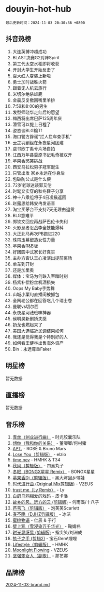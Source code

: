 # douyin-hot-hub

`最后更新时间：2024-11-03 20:30:36 +0800`

## 抖音热榜

1. 大连英博冲超成功
1. BLAST决赛G2对阵Spirit
1. 第三代太空水稻即将收获
1. 开封大学生开始反击了
1. 百大红人变装上新啦
1. 勇士加时战胜火箭
1. 跟着无人机去旅行
1. 米切尔绝杀雄鹿
1. 金晨反复撤回嘴里羊排
1. 7:59和8:00的男生
1. 发型师晓华走红后的愿望
1. 梅西将出席巴萨125周年庆
1. 滑雪可以提上日程了
1. 姿态谈BLG输T1
1. 海口警方辟谣“拦人拦车查手机”
1. 云之羽剧组在永夜星河团建
1. 虞书欣丁禹兮片场自拍
1. 江西万年县委原书记毛奇被双开
1. 苹果香憋笑挑战
1. 西安马拉松男子冠军诞生
1. 只管出发 家乡永远在你身后
1. 包破防公式是什么梗
1. 72岁老球迷谈郭艾伦
1. 时髦又实穿的秋冬鞋子分享
1. 神十八乘组将于4日凌晨返回
1. 赵露思给韩安冉发语音
1. 淘宝买茅台不支持7天无理由退货
1. BLG意难平
1. 郑钦文回应再战萨巴伦卡失利
1. 火影忍者忍战李全技能爆料
1. 大正北马再次PB跑进220
1. 珠帘玉幕塑造女性力量
1. 苹果香R&B版
1. 好团圆中式家长好真实
1. 主办方否认王心凌演出提前离场
1. 单车到开封
1. 还是加里奥
1. 媒体：宝马为何跌入至暗时刻
1. 杨紫补偿粉丝机酒损失
1. Oops My Baby手势舞
1. 山城小栗旬直播间被抓包
1. 全网老公都在回答吃几个瑞士卷
1. 曼联vs切尔西
1. 永夜星河祛班味神器
1. 侯明昊新剧娇夫感
1. 奶龙也燃起来了
1. 美国大选临近民调结果如何
1. 我还是觉得我是个特别好的人
1. 如何看王健林出售海外资产
1. Bin：永远尊重Faker

## 明星榜

暂无数据

## 直播榜

暂无数据

## 音乐榜

1. [青丝（创业进行曲）](https://sf6-cdn-tos.douyinstatic.com/obj/tos-cn-ve-2774/ooYARJB5iBRNhCOkDsS3BAKW91CIMoQfwzwKLi) - 时光胶囊乐队
1. [想你（我和你的关系）](https://sf5-hl-cdn-tos.douyinstatic.com/obj/tos-cn-ve-2774/o8QxhcOBDYYX0zqKCjFVQXZ3RBffnRBQEogitG) - 董唧唧/何村猪
1. [APT.](https://sf5-hl-cdn-tos.douyinstatic.com/obj/tos-cn-ve-2774/oUIcRnUtZBV1JgZtxIMCAiiBSVBSEEOCFfkeMQ) - ROSÉ & Bruno Mars
1. [Lose You（剪辑版）](https://sf5-hl-cdn-tos.douyinstatic.com/obj/tos-cn-ve-2774/og9yxQxAWI86iBNr9ojBFMoWTIvDZZb8HwiGY) - elzio
1. [time nev](https://sf5-hl-cdn-tos.douyinstatic.com/obj/tos-cn-ve-2774/oc6aICzpzBCWrhCvDVi2AZmQLt0gIBxfMEfd6i) - HMHK & T34
1. [秋风（剪辑版）](https://sf5-hl-cdn-tos.douyinstatic.com/obj/tos-cn-ve-2774/ocGaU84LfAfzMd2wbXdQFpCGhBiXg82JNMRRie) - 四熹丸子
1. [冬眠（BONGX星星 Remix）](https://sf5-hl-cdn-tos.douyinstatic.com/obj/tos-cn-ve-2774/oMCfFFoE3LwQ7agAgOIG4ieExqkeAsxNBEkLdz) - BONGX星星
1. [苹果香Dj（剪辑版）](https://sf5-hl-cdn-tos.douyinstatic.com/obj/tos-cn-ve-2774/oEeIEQbYGAOspCTRAIeYF4Ok8LgZ8NBaRe4ztR) - 黑大婶回乡带娃
1. [时代进行曲 (Original Mix剪辑版)](https://sf3-cdn-tos.douyinstatic.com/obj/tos-cn-ve-2774/oYrssziLdrtiW6cKABM8n5Vfc2xwXiIBInoAkn) - VZEUS
1. [trust me（Ly Remix）](https://sf5-hl-cdn-tos.douyinstatic.com/obj/tos-cn-ve-2774/oUo1M8fz5AfmMSExABQQKFE0eCMWgsiccfqrMA) - Ly
1. [白鸽乌鸦相爱的戏码](https://sf6-cdn-tos.douyinstatic.com/obj/tos-cn-ve-2774/oMVVEf6eDAOmFtNtCsEqKpIorBDM8Nkg6TZRqC) - 皮卡潘
1. [故乡的风，远方的云 (剪辑版)](https://sf3-cdn-tos.douyinstatic.com/obj/tos-cn-ve-2774/ooPEdiZMrAAWisczq1WXoZYGU6GxII2UUBvYI) - 何雨溪/十八子
1. [芦苇飞（剪辑版）](https://sf5-hl-cdn-tos.douyinstatic.com/obj/tos-cn-ve-2774/ok3IaChjEFFoK3FAMzXDEgfpeE6Al3Nv2BnfCW) - 泡芙芙Scarlett
1. [春不晚（DJHZ剪辑版）](https://sf3-cdn-tos.douyinstatic.com/obj/tos-cn-ve-2774/osEZa7YZ6wNo9QDABgfGFaCQKRQTNafsBJDnKt) - 冰洁
1. [蜜桃物语](https://sf5-hl-cdn-tos.douyinstatic.com/obj/tos-cn-ve-2774/oIhOSCZtIACtYU4XQkngiW9kCBfVD1Fz9IYeqL) - 仁辰 & 于行
1. [壁上观（雪浸染万千华光）](https://sf3-cdn-tos.douyinstatic.com/obj/tos-cn-ve-2774/ocIizBMxWi8vA8UdAMIYdYCjgBB5Z3WZWxrvY) - 鞠婧祎
1. [时光晃呀晃 (剪辑版)](https://sf5-hl-cdn-tos.douyinstatic.com/obj/tos-cn-ve-2774/o8ACeQem3gwI1x3GIYGAfKG0LJebKFRJDwRwyW) - 指尖笑/刘洲成
1. [执子之手 (剪辑2)](https://sf5-hl-cdn-tos.douyinstatic.com/obj/tos-cn-ve-2774/oUoZLQjCc31XzqsBnBQUNgeKtYPBcgbFDwtfcu) - 宝石Gem\哩哩
1. [Lifestyle（剪辑版）](https://sf5-hl-cdn-tos.douyinstatic.com/obj/tos-cn-ve-2774/owfqGgjwG3V5lCLaAIezFMeg3LtuKNBaZKgzPV) - HMHK
1. [Moonlight Flowing](https://sf5-hl-cdn-tos.douyinstatic.com/obj/tos-cn-ve-2774/oopZsCtRnQgOhEYmv9FfBBgwmeaQmWQQZED9tN) - VZEUS
1. [坚强笨女人（副歌）](https://sf5-hl-cdn-tos.douyinstatic.com/obj/tos-cn-ve-2774/ospNInQiZvGWyBVg5zkNsAMct5uJIg1CrZiPL) - 那艺娜

## 品牌榜

[2024-11-03-brand.md](2024-11-03-brand.md)
